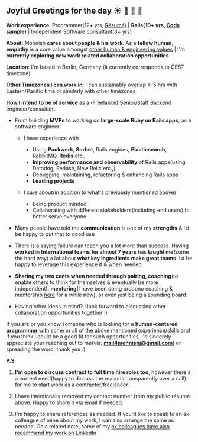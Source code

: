 ## Joyful Greetings for the day ☀️ 🌱 🙂 🪷

**Work experience**: Programmer(12+ yrs, [Résumé](https://drive.google.com/file/d/10kOVqAxCgsI7_kNAtUW4aXIuuzs1DqFL/view?usp=sharing)) | **Rails(10+ yrs, [Code sample](https://github.com/boddhisattva/mars_rover/))** |  Independent Software consultant(3+ yrs)

**About**: Mohnish **cares about people & his work**. As a **fellow human**, **empathy** is a core value amongst [other human & engineering values](https://bit.ly/mohnish_human_and_engineering_values) | I'm **currently exploring new work related collaboration opportunities**

**Location**: I'm based in Berlin, Germany (it currently corresponds to CEST timezone)

**Other Timezones I can work in**:  I can sustainably overlap 4-5 hrs with Eastern/Pacific time or similarly with other timezones

**How I intend to be of service** as a (Freelance) Senior/Staff Backend engineer/consultant:

- From building **MVPs** to working on **large-scale Ruby on Rails apps**, as a software engineer:
  - I have experience with 
    -   Using **Packwerk**, **Sorbet**, Rails engines, **Elasticsearch**, RabbitMQ, **Redis** etc.,
    -   **Improving performance and observability** of Rails apps(using Datadog, Redash, New Relic etc.,) 
    -   Debugging, maintaining, refactoring & enhancing Rails apps
    -   **Leading projects**

  - I care about(in addition to what's previously mentioned above)
    - Being product minded
    - Collaborating with different stakeholders(including end users) to better serve everyone
  
- Many people have told me **communication** is one of my **strengths** & I’d be happy to put that to good use

- There is a saying failure can teach you a lot more than success. Having **worked** in **International teams for almost 7 years** has **taught me**(some the hard way) a lot about **what key ingredients make great teams**. I’d be happy to leverage this experience if & when needed.

- **Sharing my two cents when needed through pairing, coaching**(to enable others to think for themselves & eventually be more independent), **mentoring**(I have been doing probono coaching & mentorship [here](https://bit.ly/coaching_mentoring_connect_with_mohnish) for a while now), or even just being a sounding board.

- Having other ideas in mind? I look forward to discussing other collaboration opportunities together :)

If you are or you know someone who is looking for a **human-centered programmer** with some or all of the above mentioned experience/skills and if you think I could be a good fit for such opportunities, I'd sincerely appreciate your reaching out to me(via: **mail4mohnishj@gmail.com**) or spreading the word, thank you :) 

**P.S**: 

1. **I'm open to discuss contract to full time hire roles too**, however there's a current need(happy to discuss the reasons transparently over a call) for me to start work as a contractor/freelancer.

2. I have intentionally removed my contact number from my public résumé above. Happy to share it via email if needed.

3. I'm happy to share references as needed. If you'd like to speak to an ex colleague of mine about my work, I can also arrange the same as needed. On a related note, some of my [ex colleagues have also recommend my work on LinkedIn](https://de.linkedin.com/in/mohnish-jadwani-9a924619)

